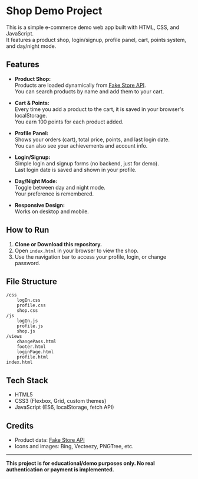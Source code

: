 # Shop Demo Project

This is a simple e-commerce demo web app built with HTML, CSS, and JavaScript.  
It features a product shop, login/signup, profile panel, cart, points system, and day/night mode.

## Features

- **Product Shop:**  
  Products are loaded dynamically from [Fake Store API](https://fakestoreapi.com/).  
  You can search products by name and add them to your cart.

- **Cart & Points:**  
  Every time you add a product to the cart, it is saved in your browser's localStorage.  
  You earn 100 points for each product added.

- **Profile Panel:**  
  Shows your orders (cart), total price, points, and last login date.  
  You can also see your achievements and account info.

- **Login/Signup:**  
  Simple login and signup forms (no backend, just for demo).  
  Last login date is saved and shown in your profile.

- **Day/Night Mode:**  
  Toggle between day and night mode.  
  Your preference is remembered.

- **Responsive Design:**  
  Works on desktop and mobile.

## How to Run

1. **Clone or Download this repository.**
2. Open `index.html` in your browser to view the shop.
3. Use the navigation bar to access your profile, login, or change password.

## File Structure

```
/css
    logIn.css
    profile.css
    shop.css
/js
    logIn.js
    profile.js
    shop.js
/views
    changePass.html
    footer.html
    loginPage.html
    profile.html
index.html
```

## Tech Stack

- HTML5
- CSS3 (Flexbox, Grid, custom themes)
- JavaScript (ES6, localStorage, fetch API)

## Credits

- Product data: [Fake Store API](https://fakestoreapi.com/)
- Icons and images: Bing, Vecteezy, PNGTree, etc.

---

**This project is for educational/demo purposes only. No real authentication or payment is implemented.**
